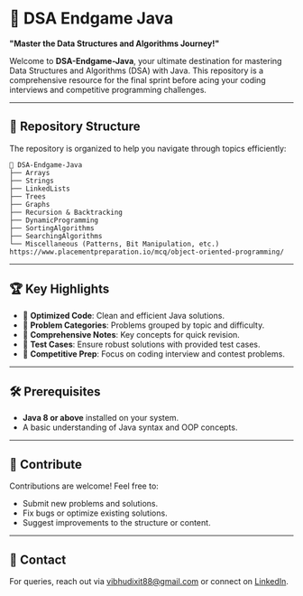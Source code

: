 # 🚀 DSA Endgame Java  
**"Master the Data Structures and Algorithms Journey!"**

Welcome to **DSA-Endgame-Java**, your ultimate destination for mastering Data Structures and Algorithms (DSA) with Java. This repository is a comprehensive resource for the final sprint before acing your coding interviews and competitive programming challenges.

---

## 📂 Repository Structure  
The repository is organized to help you navigate through topics efficiently:

```plaintext
📁 DSA-Endgame-Java
├── Arrays
├── Strings
├── LinkedLists
├── Trees
├── Graphs
├── Recursion & Backtracking
├── DynamicProgramming
├── SortingAlgorithms
├── SearchingAlgorithms
└── Miscellaneous (Patterns, Bit Manipulation, etc.)
https://www.placementpreparation.io/mcq/object-oriented-programming/
```
---
## 🏆 Key Highlights

- 🔹 **Optimized Code**: Clean and efficient Java solutions.
- 🔹 **Problem Categories**: Problems grouped by topic and difficulty.
- 🔹 **Comprehensive Notes**: Key concepts for quick revision.
- 🔹 **Test Cases**: Ensure robust solutions with provided test cases.
- 🔹 **Competitive Prep**: Focus on coding interview and contest problems.
---
## 🛠️ Prerequisites

- **Java 8 or above** installed on your system.
- A basic understanding of Java syntax and OOP concepts.
---
## 🌟 Contribute  

Contributions are welcome! Feel free to:  
- Submit new problems and solutions.  
- Fix bugs or optimize existing solutions.  
- Suggest improvements to the structure or content.  
---
## 📧 Contact  

For queries, reach out via [vibhudixit88@gmail.com](mailto:vibhudixit88@gmail.com) or connect on [LinkedIn](https://www.linkedin.com/in/vibhu-dixit-b42a11251/).  

